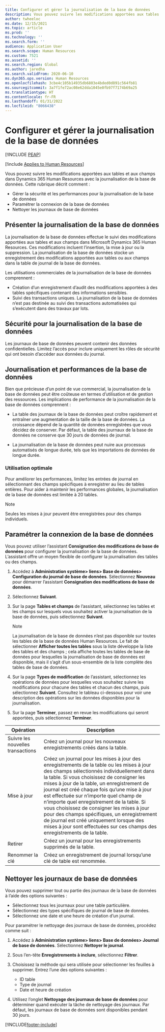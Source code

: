 ```yaml
---
title: Configurer et gérer la journalisation de la base de données
description: Vous pouvez suivre les modifications apportées aux tables et aux champs dans Dynamics 365 Human Resources avec la journalisation de la base de données.
author: twheeloc
ms.date: 12/15/2021
ms.topic: article
ms.prod: ''
ms.technology: ''
ms.search.form: ''
audience: Application User
ms.search.scope: Human Resources
ms.custom: 7521
ms.assetid: ''
ms.search.region: Global
ms.author: jaredha
ms.search.validFrom: 2020-06-10
ms.dyn365.ops.version: Human Resources
ms.openlocfilehash: 3cbe4c105b14935db6803e4bded0d891c564fb81
ms.sourcegitcommit: 3a7f1fe72ac08e62dda1045e0fb97f7174b69a25
ms.translationtype: HT
ms.contentlocale: fr-FR
ms.lasthandoff: 01/31/2022
ms.locfileid: "8066438"
---
```

# <a name="configure-and-manage-database-logging"></a>Configurer et gérer la journalisation de la base de données


[!INCLUDE [PEAP](../includes/peap-2.md)]

[!include [Applies to Human Resources](../includes/applies-to-hr.md)]

Vous pouvez suivre les modifications apportées aux tables et aux champs dans Dynamics 365 Human Resources avec la journalisation de la base de données. Cette rubrique décrit comment :

- Gérer la sécurité et les performances pour la journalisation de la base de données
- Paramétrer la connexion de la base de données
- Nettoyer les journaux de base de données

## <a name="overview-of-database-logging"></a>Présenter la journalisation de la base de données

La journalisation de la base de données effectue le suivi des modifications apportées aux tables et aux champs dans Microsoft Dynamics 365 Human Resources. Ces modifications incluent l’insertion, la mise à jour ou la suppression. La journalisation de la base de données stocke un enregistrement des modifications apportées aux tables ou aux champs dans la table de journal de la base de données.

Les utilisations commerciales de la journalisation de la base de données comprennent :

- Création d’un enregistrement d’audit des modifications apportées à des tables spécifiques contenant des informations sensibles.
- Suivi des transactions uniques. La journalisation de la base de données n’est pas destinée au suivi des transactions automatisées qui s’exécutent dans des travaux par lots.

## <a name="security-for-database-logging"></a>Sécurité pour la journalisation de la base de données

Les journaux de base de données peuvent contenir des données confidentielles. Limitez l’accès pour inclure uniquement les rôles de sécurité qui ont besoin d’accéder aux données du journal.

## <a name="database-logging-and-performance"></a>Journalisation et performances de la base de données

Bien que précieuse d’un point de vue commercial, la journalisation de la base de données peut être coûteuse en termes d’utilisation et de gestion des ressources. Les implications de performance de la journalisation de la base de données comprennent :

- La table des journaux de la base de données peut croître rapidement et entraîner une augmentation de la taille de la base de données. La croissance dépend de la quantité de données enregistrées que vous décidez de conserver. Par défaut, la table des journaux de la base de données ne conserve que 30 jours de données de journal. 

- La journalisation de la base de données peut nuire aux processus automatisés de longue durée, tels que les importations de données de longue durée.

### <a name="best-practices"></a>Utilisation optimale

Pour améliorer les performances, limitez les entrées de journal en sélectionnant des champs spécifiques à enregistrer au lieu de tables entières. Pour aider à maintenir les performances globales, la journalisation de la base de données est limitée à 20 tables.

> [!NOTE]
> Seules les mises à jour peuvent être enregistrées pour des champs individuels.

## <a name="set-up-database-logging"></a>Paramétrer la connexion de la base de données

Vous pouvez utiliser l’assistant **Consignation des modifications de base de données** pour configurer la journalisation de la base de données. L’assistant offre un moyen flexible de configurer la journalisation des tables ou des champs.

1. Accédez à **Administration système> liens> Base de données> Configuration du journal de base de données**. Sélectionnez **Nouveau** pour démarrer l’assistant **Consignation des modifications de base de données**.
2. Sélectionnez **Suivant**. 
3. Sur la page **Tables et champs** de l’assistant, sélectionnez les tables et les champs sur lesquels vous souhaitez activer la journalisation de la base de données, puis sélectionnez **Suivant**.

   > [!Note]
   > La journalisation de la base de données n’est pas disponible sur toutes les tables de la base de données Human Resources. Le fait de sélectionner **Afficher toutes les tables** sous la liste développe la liste des tables et des champs ; cela affiche toutes les tables de base de données pour lesquelles la journalisation de base de données est disponible, mais il s’agit d’un sous-ensemble de la liste complète des tables de base de données.

4. Sur la page **Types de modification** de l’assistant, sélectionnez les opérations de données pour lesquelles vous souhaitez suivre les modifications pour chacune des tables et chacun des champs, puis sélectionnez **Suivant**. Consultez le tableau ci-dessous pour voir une description des opérations sur les données disponibles pour la journalisation.
5. Sur la page **Terminer**, passez en revue les modifications qui seront apportées, puis sélectionnez **Terminer**.

| Opération | Description |
| -- | -- |
| Suivre les nouvelles transactions | Créez un journal pour les nouveaux enregistrements créés dans la table. |
| Mise à jour | Créez un journal pour les mises à jour des enregistrements de la table ou les mises à jour des champs sélectionnés individuellement dans la table. Si vous choisissez de consigner les mises à jour de la table, un enregistrement de journal est créé chaque fois qu’une mise à jour est effectuée sur n’importe quel champ de n’importe quel enregistrement de la table. Si vous choisissez de consigner les mises à jour pour des champs spécifiques, un enregistrement de journal est créé uniquement lorsque des mises à jour sont effectuées sur ces champs des enregistrements de la table. |
| Retirer | Créez un journal pour les enregistrements supprimés de la table. |
| Renommer la clé | Créez un enregistrement de journal lorsqu’une clé de table est renommée. |


## <a name="clean-up-database-logs"></a>Nettoyer les journaux de base de données

Vous pouvez supprimer tout ou partie des journaux de la base de données à l’aide des options suivantes :

- Sélectionnez tous les journaux pour une table particulière.
- Sélectionnez des types spécifiques de journal de base de données.
- Sélectionnez une date et une heure de création d’un journal.

Pour paramétrer le nettoyage des journaux de base de données, procédez comme suit : 

1. Accédez à **Administration système> liens> Base de données> Journal de base de données**. Sélectionnez **Nettoyer le journal**.
2. Sous l’en-tête **Enregistrements à inclure**, sélectionnez **Filtrer**.
3. Choisissez la méthode qui sera utilisée pour sélectionner les feuilles à supprimer. Entrez l’une des options suivantes :

   - ID table
   - Type de journal
   - Date et heure de création

4. Utilisez l’onglet **Nettoyage des journaux de base de données** pour déterminer quand exécuter la tâche de nettoyage des journaux. Par défaut, les journaux de base de données sont disponibles pendant 30 jours.


[!INCLUDE[footer-include](../includes/footer-banner.md)]
